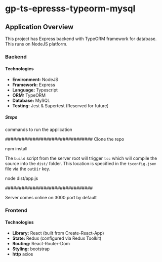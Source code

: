 # gp-ts-epresss-typeorm-mysql
## Application Overview
This project has Express backend with TypeORM framework for database. This runs on NodeJS platform.

### Backend

#### Technologies

- **Environment:** NodeJS
- **Framework:** Express
- **Language:** Typescript
- **ORM:** TypeORM
- **Database:** MySQL
- **Testing:** Jest & Supertest (Reserved for future)

##### Steps

commands to run the application

################################
Clone the repo

npm install

The `build` script from the server root will trigger `tsc` which will compile the source into the `dist/` folder. 
This location is specified in the `tsconfig.json` file via the `outDir` key.

node dist/app.js

################################

Server comes online on 3000 port by default

### Frontend

#### Technologies

- **Library:** React (built from Create-React-App)
- **State:** Redux (configured via Redux Toolkit)
- **Routing:** React-Router-Dom
- **Styling:** bootstrap
- **http** axios